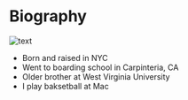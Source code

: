 Biography
===============================================

![text](http://athletics.macalester.edu/images/2013/10/23/Grace_Dickman_13_crop.jpg)

- Born and raised in NYC
- Went to boarding school in Carpinteria, CA
- Older brother at West Virginia University
- I play baksetball at Mac

